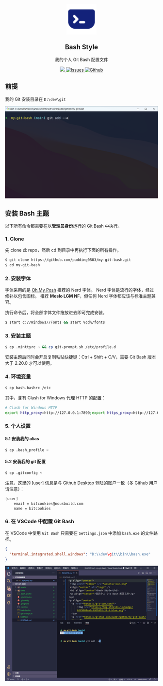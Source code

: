 <p align="center">
 <img width="100px" src="assets/terminal.svg" align="center" alt="Logo" />
 <h2 align="center">Bash Style</h2>
 <p align="center">我的个人 Git Bash 配置文件</p>
</p>
<p align="center">
  <a href="https://git-scm.com/">
      <img src="https://img.shields.io/badge/Git%20Bash-%3E%3D2.20.0-blue.svg">
  </a>
  <a href="https://github.com/pudding0503/my-git-bash/issues">
  	<img alt="Issues" src="https://img.shields.io/github/issues/pudding0503/my-git-bash.svg?color=F48D73">
  </a>
  <a href="https://github.com/pudding0503/my-git-bash/blob/main/LICENSE">
  	<img alt="Github" src="https://img.shields.io/github/license/pudding0503/my-git-bash.svg?logo=github">
  </a>
</p>


## 前提

我的 Git 安装目录在 `D:\dev\git`

![screenshot](assets/screenshot-1.png)

## 安装 Bash 主题

以下所有命令都需要在以**管理员身份**运行的 Git Bash 中执行。

### 1. Clone

先 clone 此 repo，然后 cd 到目录中再执行下面的所有操作。

```bash
$ git clone https://github.com/pudding0503/my-git-bash.git
$ cd my-git-bash
```

### 2. 安装字体

字体采用的是 [Oh My Posh](https://ohmyposh.dev/docs/installation/fonts) 推荐的 Nerd 字体。 Nerd 字体是流行的字体，经过修补以包含图标。 推荐 **Meslo LGM NF**，但任何 Nerd 字体都应该与标准主题兼容。

执行命令后，将全部字体文件拖放进去即可完成安装。

```bash
$ start c://Windows//Fonts && start %cd%/fonts
```


### 3. 安装主题

```bash
$ cp .minttyrc ~ && cp git-prompt.sh /etc/profile.d
```


安装主题后同时会开启复制粘贴快捷键：Ctrl + Shift + C/V，需要 Git Bash 版本大于 2.20.0 才可以使用。

### 4. 环境变量

```bash
$ cp bash.bashrc /etc
```

其中，含有 Clash for Windows 代理 HTTP 的配置：

```bash
# Clash for Windows HTTP
export http_proxy=http://127.0.0.1:7890;export https_proxy=http://127.0.0.1:7890
```

### 5. 个人设置

#### 5.1 安装我的 alias

```bash
$ cp .bash_profile ~
```

####  5.2 安装我的 git 配置

```bash
$ cp .gitconfig ~
```

注意，这里的 [user] 信息是与 Github Desktop 登陆的账户一致（多 Github 用户请注意）：

```
[user]
	email = bitcookies@nousbuild.com
	name = bitcookies
```

### 6. 在 VSCode 中配置 Git Bash

在 VSCode 中使用 `Git Bash` 只需要在 `Settings.json` 中添加 `bash.exe` 的文件路径。

```json
{
  "terminal.integrated.shell.windows": "D:\\dev\git\\bin\\bash.exe"
}
```

![screenshot](assets/screenshot-2.png)
